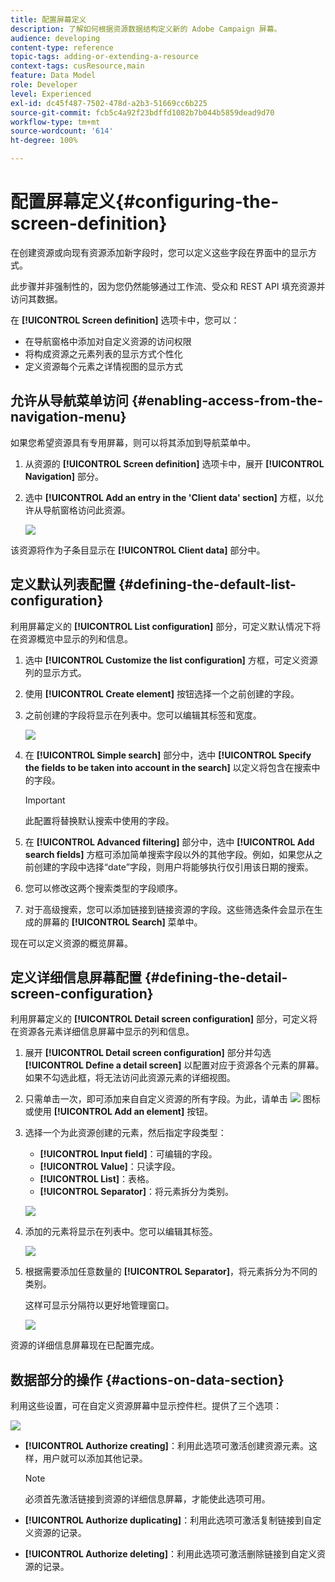 ```yaml
---
title: 配置屏幕定义
description: 了解如何根据资源数据结构定义新的 Adobe Campaign 屏幕。
audience: developing
content-type: reference
topic-tags: adding-or-extending-a-resource
context-tags: cusResource,main
feature: Data Model
role: Developer
level: Experienced
exl-id: dc45f487-7502-478d-a2b3-51669cc6b225
source-git-commit: fcb5c4a92f23bdffd1082b7b044b5859dead9d70
workflow-type: tm+mt
source-wordcount: '614'
ht-degree: 100%

---
```


# 配置屏幕定义{#configuring-the-screen-definition}

在创建资源或向现有资源添加新字段时，您可以定义这些字段在界面中的显示方式。

此步骤并非强制性的，因为您仍然能够通过工作流、受众和 REST API 填充资源并访问其数据。

在 **[!UICONTROL Screen definition]** 选项卡中，您可以：

* 在导航窗格中添加对自定义资源的访问权限
* 将构成资源之元素列表的显示方式个性化
* 定义资源每个元素之详情视图的显示方式

## 允许从导航菜单访问 {#enabling-access-from-the-navigation-menu}

如果您希望资源具有专用屏幕，则可以将其添加到导航菜单中。

1. 从资源的 **[!UICONTROL Screen definition]** 选项卡中，展开 **[!UICONTROL Navigation]** 部分。
1. 选中 **[!UICONTROL Add an entry in the 'Client data' section]** 方框，以允许从导航窗格访问此资源。

   ![](assets/schema_extension_19.png)

该资源将作为子条目显示在 **[!UICONTROL Client data]** 部分中。

## 定义默认列表配置 {#defining-the-default-list-configuration}

利用屏幕定义的 **[!UICONTROL List configuration]** 部分，可定义默认情况下将在资源概览中显示的列和信息。

1. 选中 **[!UICONTROL Customize the list configuration]** 方框，可定义资源列的显示方式。
1. 使用 **[!UICONTROL Create element]** 按钮选择一个之前创建的字段。
1. 之前创建的字段将显示在列表中。您可以编辑其标签和宽度。

   ![](assets/schema_extension_20.png)

1. 在 **[!UICONTROL Simple search]** 部分中，选中 **[!UICONTROL Specify the fields to be taken into account in the search]** 以定义将包含在搜索中的字段。

   >[!IMPORTANT]
   >
   >此配置将替换默认搜索中使用的字段。

1. 在 **[!UICONTROL Advanced filtering]** 部分中，选中 **[!UICONTROL Add search fields]** 方框可添加简单搜索字段以外的其他字段。例如，如果您从之前创建的字段中选择“date”字段，则用户将能够执行仅引用该日期的搜索。
1. 您可以修改这两个搜索类型的字段顺序。
1. 对于高级搜索，您可以添加链接到链接资源的字段。这些筛选条件会显示在生成的屏幕的 **[!UICONTROL Search]** 菜单中。

现在可以定义资源的概览屏幕。

## 定义详细信息屏幕配置 {#defining-the-detail-screen-configuration}

利用屏幕定义的 **[!UICONTROL Detail screen configuration]** 部分，可定义将在资源各元素详细信息屏幕中显示的列和信息。

1. 展开 **[!UICONTROL Detail screen configuration]** 部分并勾选 **[!UICONTROL Define a detail screen]** 以配置对应于资源各个元素的屏幕。如果不勾选此框，将无法访问此资源元素的详细视图。
1. 只需单击一次，即可添加来自自定义资源的所有字段。为此，请单击 ![](assets/addallfieldsicon.png) 图标或使用 **[!UICONTROL Add an element]** 按钮。
1. 选择一个为此资源创建的元素，然后指定字段类型：

   * **[!UICONTROL Input field]**：可编辑的字段。
   * **[!UICONTROL Value]**：只读字段。
   * **[!UICONTROL List]**：表格。
   * **[!UICONTROL Separator]**：将元素拆分为类别。

   ![](assets/schema_extension_23.png)

1. 添加的元素将显示在列表中。您可以编辑其标签。

   ![](assets/schema_extension_22.png)

1. 根据需要添加任意数量的 **[!UICONTROL Separator]**，将元素拆分为不同的类别。

   这样可显示分隔符以更好地管理窗口。

   ![](assets/schema_extension_25.png)

资源的详细信息屏幕现在已配置完成。

## 数据部分的操作 {#actions-on-data-section}

利用这些设置，可在自定义资源屏幕中显示控件栏。提供了三个选项：

![](assets/schema_extension_actions.png)

* **[!UICONTROL Authorize creating]**：利用此选项可激活创建资源元素。这样，用户就可以添加其他记录。

   >[!NOTE]
   >
   >必须首先激活链接到资源的详细信息屏幕，才能使此选项可用。

* **[!UICONTROL Authorize duplicating]**：利用此选项可激活复制链接到自定义资源的记录。
* **[!UICONTROL Authorize deleting]**：利用此选项可激活删除链接到自定义资源的记录。
